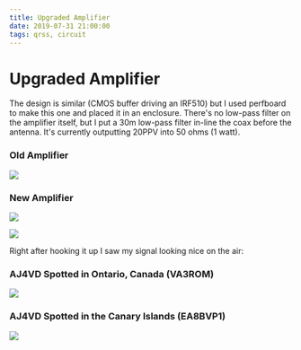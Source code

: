 ```yaml
---
title: Upgraded Amplifier
date: 2019-07-31 21:00:00
tags: qrss, circuit
---
```


# Upgraded Amplifier

The design is similar (CMOS buffer driving an IRF510) but I used perfboard to make this one and placed it in an enclosure. There's no low-pass filter on the amplifier itself, but I put a 30m low-pass filter in-line the coax before the antenna. It's currently outputting 20PPV into 50 ohms (1 watt).

### Old Amplifier

<div class="text-center img-border">

![](2019-07-30-old-amp.jpg)

</div>

### New Amplifier

<div class="text-center">

![](schematic.png)

</div>

<div class="text-center img-border">

![](2019-07-31-new-amp.jpg)

</div>

Right after hooking it up I saw my signal looking nice on the air:

### AJ4VD Spotted in Ontario, Canada (VA3ROM)

<div class="text-center img-border">

![](VA3ROM.1907311950.549006f9e5.jpg)

</div>

### AJ4VD Spotted in the Canary Islands (EA8BVP1)

<div class="text-center img-border">

![](EA8BVP1.1907311940.821b800321.jpg)

</div>